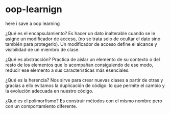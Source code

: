 # oop-learnign

here i save a oop learning

¿Qué es el encapsulamiento?
Es hacer un dato inalterable cuando se le asigne un modificador de acceso, (no se trata solo de ocultar el dato sino también para protegerlo). Un modificador de acceso define el alcance y visibilidad de un miembro de clase.

¿Qué es abstracción?
Practica de aislar un elemento de su contexto o del resto de los elementos que lo acompañan consiguiendo de ese modo, reducir ese elemento a sus características más esenciales.

¿Qué es la herencia?
Nos sirve para crear nuevas clases a partir de otras y gracias a ello evitamos la duplicación de código: lo que permite el cambio y la evolución adecuada en nuestro código.

¿Qué es el polimorfismo?
Es construir métodos con el mismo nombre pero con un comportamiento diferente.
